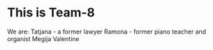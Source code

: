 # This is Team-8
We are:
Tatjana - a former lawyer
Ramona - former piano teacher and organist
Megija
Valentine
